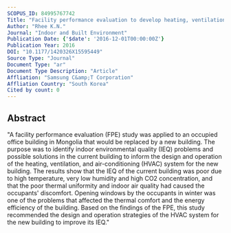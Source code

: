 ```yaml
---
SCOPUS_ID: 84995767742
Title: "Facility performance evaluation to develop heating, ventilation, and air-conditioning system design and operation strategies for an office building in Mongolia"
Author: "Rhee K.N."
Journal: "Indoor and Built Environment"
Publication Date: {'$date': '2016-12-01T00:00:00Z'}
Publication Year: 2016
DOI: "10.1177/1420326X15595449"
Source Type: "Journal"
Document Type: "ar"
Document Type Description: "Article"
Affliation: "Samsung C&amp;T Corporation"
Affliation Country: "South Korea"
Cited by count: 0
---
```


## Abstract
"A facility performance evaluation (FPE) study was applied to an occupied office building in Mongolia that would be replaced by a new building. The purpose was to identify indoor environmental quality (IEQ) problems and possible solutions in the current building to inform the design and operation of the heating, ventilation, and air-conditioning (HVAC) system for the new building. The results show that the IEQ of the current building was poor due to high temperature, very low humidity and high CO2 concentration, and that the poor thermal uniformity and indoor air quality had caused the occupants' discomfort. Opening windows by the occupants in winter was one of the problems that affected the thermal comfort and the energy efficiency of the building. Based on the findings of the FPE, this study recommended the design and operation strategies of the HVAC system for the new building to improve its IEQ."
